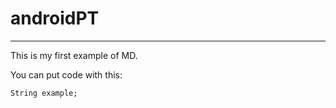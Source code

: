# androidPT
----------

This is my first example of MD.

You can put code with this:

```{java}
String example;
```
